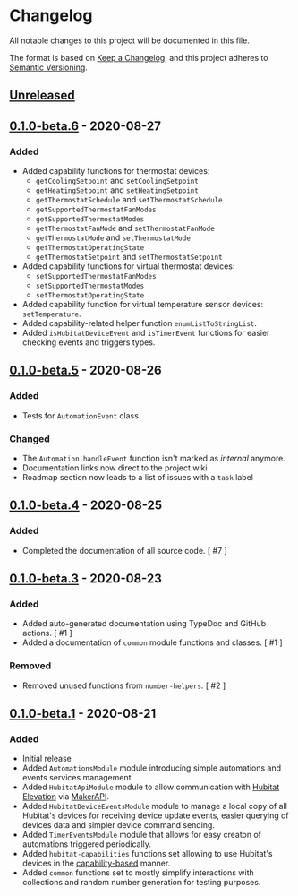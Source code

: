 # Changelog

All notable changes to this project will be documented in this file.

The format is based on [Keep a Changelog](https://keepachangelog.com/en/1.0.0/),
and this project adheres to [Semantic Versioning](https://semver.org/spec/v2.0.0.html).

<!-- Template:
## [Release version] - YYYY-MM-DD
### Added
### Changed
### Deprecated
### Removed
### Fixed
### Security
-->

## [Unreleased]

## [0.1.0-beta.6] - 2020-08-27

### Added

- Added capability functions for thermostat devices:
  * `getCoolingSetpoint` and `setCoolingSetpoint`
  * `getHeatingSetpoint` and `setHeatingSetpoint`
  * `getThermostatSchedule` and `setThermostatSchedule`
  * `getSupportedThermostatFanModes`
  * `getSupportedThermostatModes`
  * `getThermostatFanMode` and `setThermostatFanMode`
  * `getThermostatMode` and `setThermostatMode`
  * `getThermostatOperatingState`
  * `getThermostatSetpoint` and `setThermostatSetpoint`
- Added capability functions for virtual thermostat devices:
  * `setSupportedThermostatFanModes`
  * `setSupportedThermostatModes`
  * `setThermostatOperatingState`
- Added capability function for virtual temperature sensor devices: `setTemperature`.
- Added capability-related helper function `enumListToStringList`.
- Added `isHubitatDeviceEvent` and `isTimerEvent` functions for easier checking events and triggers types.

## [0.1.0-beta.5] - 2020-08-26

### Added

- Tests for `AutomationEvent` class

### Changed

- The `Automation.handleEvent` function isn't marked as *internal* anymore.
- Documentation links now direct to the project wiki
- Roadmap section now leads to a list of issues with a `task` label

## [0.1.0-beta.4] - 2020-08-25

### Added

- Completed the documentation of all source code. [ #7 ]

## [0.1.0-beta.3] - 2020-08-23

### Added

- Added auto-generated documentation using TypeDoc and GitHub actions. [ #1 ]
- Added a documentation of `common` module functions and classes. [ #1 ]

### Removed

- Removed unused functions from `number-helpers`. [ #2 ]

## [0.1.0-beta.1] - 2020-08-21

### Added

- Initial release
- Added `AutomationsModule` module introducing simple automations and events services management.
- Added `HubitatApiModule` module to allow communication with [Hubitat Elevation](https://hubitat.com/) via
  [MakerAPI](https://docs.hubitat.com/index.php?title=Maker_API).
- Added `HubitatDeviceEventsModule` module to manage a local copy of all Hubitat's devices for receiving device update
  events, easier querying of devices data and simpler device command sending.
- Added `TimerEventsModule` module that allows for easy creaton of automations triggered periodically.
- Added `hubitat-capabilities` functions set allowing to use Hubitat's devices in the
  [capability-based](https://docs.hubitat.com/index.php?title=Driver_Capability_List) manner.
- Added `common` functions set to mostly simplify interactions with collections and random number generation for
  testing purposes.

[Unreleased]: https://github.com/hubhazard/core/compare/v0.1.0-beta.6...HEAD
[0.1.0-beta.6]: https://github.com/hubhazard/core/compare/v0.1.0-beta.5...v0.1.0-beta.6
[0.1.0-beta.5]: https://github.com/hubhazard/core/compare/v0.1.0-beta.4...v0.1.0-beta.5
[0.1.0-beta.4]: https://github.com/hubhazard/core/compare/v0.1.0-beta.3...v0.1.0-beta.4
[0.1.0-beta.3]: https://github.com/hubhazard/core/compare/v0.1.0-beta.1...v0.1.0-beta.3
[0.1.0-beta.1]: https://github.com/hubhazard/core/releases/tag/v0.1.0-beta.1
